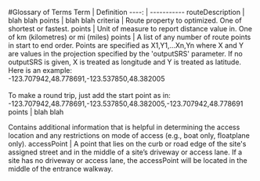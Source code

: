 #Glossary of Terms
Term | Definition
----: | -----------
<a name="routeDescription">routeDescription</a> | blah blah
<a name="points">points</a> | blah blah
<a name="criteria">criteria</a> | Route property to optimized. One of shortest or fastest.
<a name="distanceUnit">points</a> | Unit of measure to report distance value in. One of km (kilometres) or mi (miles)
<a name="points">points</a> | A list of any number of route points in start to end order. Points are specified as X1,Y1,...Xn,Yn where X and Y are values in the projection specified by the 'outputSRS' parameter. If no outputSRS is given, X is treated as longitude and Y is treated as latitude.<br>Here is an example:<br>-123.707942,48.778691,-123.537850,48.382005<br><br>To make a round trip, just add the start point as in:<br>-123.707942,48.778691,-123.537850,48.382005,-123.707942,48.778691
<a name="points">points</a> | blah blah




Contains additional information that is helpful in determining the access location and any restrictions on mode of access (e.g., boat only, floatplane only).
<a name="accessPoint">accessPoint</a> | A point that lies on the curb or road edge of the site's assigned street and in the middle of a site’s driveway or access lane. If a site has no driveway or access lane, the accessPoint will be located in the middle of the entrance walkway.
